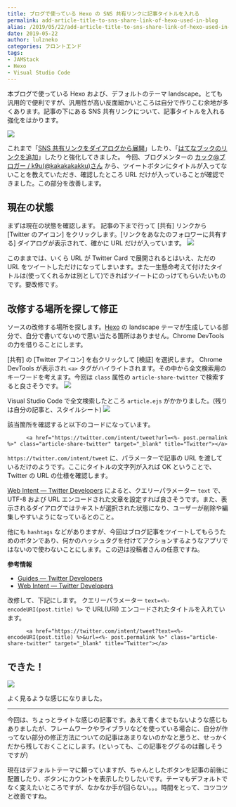 ```yaml
---
title: ブログで使っている Hexo の SNS 共有リンクに記事タイトルを入れる
permalink: add-article-title-to-sns-share-link-of-hexo-used-in-blog
alias: /2019/05/22/add-article-title-to-sns-share-link-of-hexo-used-in-blog/index.html
date: 2019-05-22
author: lulzneko
categories: フロントエンド
tags:
- JAMStack
- Hexo
- Visual Studio Code
---
```


本ブログで使っている Hexo および、デフォルトのテーマ landscape。とても汎用的で便利ですが、汎用性が高い反面細かいところは自分で作りこむ余地が多くあります。記事の下にある SNS 共有リンクについて、記事タイトルを入れる強化をはかります。

![](/articles/assets/lulzneko/serverless/hexo/hexo.png)

これまで「[SNS 共有リンクをダイアログから展開](https://riotz.works/articles/lulzneko/2019/04/11/improve-sns-shared-links-usability-of-hexo-used-in-blog/)」したり、「[はてなブックのリンクを追加](https://riotz.works/articles/lulzneko/2019/04/10/add-hatena-bookmark-to-sns-share-link-of-hexo-used-in-blog/)」したりと強化してきました。
今回、ブログメンターの [カック@ブロガー / k9u(@kakakakakku)さん](https://twitter.com/kakakakakku) から、ツイートボタンにタイトルが入ってないことを教えていただき、確認したところ URL だけが入っていることが確認できました。この部分を改善します。


## 現在の状態
まずは現在の状態を確認します。
記事の下まで行って [共有] リンクから [Twitter のアイコン] をクリックします。[リンクをあなたのフォロワーに共有する] ダイアログが表示されて、確かに URL だけが入っています。
![](/articles/assets/lulzneko/serverless/hexo/04-01.png)

このままでは、いくら URL が Twitter Card で展開されるとはいえ、ただの URL をツイートしただけになってしまいます。また一生懸命考えて付けたタイトルは(使ってくれるかは別として)できればツイートにのっけてもらいたいものです。要改修です。


## 改修する場所を探して修正
ソースの改修する場所を探します。[Hexo](https://hexo.io/) の landscape テーマが生成している部分で、自分で書いてないので思い当たる箇所はありません。Chrome DevTools の力を借りることにします。

[共有] の [Twitter アイコン] を右クリックして [検証] を選択します。
Chrome DevTools が表示され `<a>` タグがハイライトされます。その中から全文検索用のキーワードを考えます。今回は `class` 属性の `article-share-twitter` で検索すると良さそうです。
![](/articles/assets/lulzneko/serverless/hexo/04-02.png)

Visual Studio Code で全文検索したところ `article.ejs` がかかりました。(残りは自分の記事と、スタイルシート)
![](/articles/assets/lulzneko/serverless/hexo/04-03.png)

該当箇所を確認すると以下のコードになっています。
```
      <a href="https://twitter.com/intent/tweet?url=<%- post.permalink %>" class="article-share-twitter" target="_blank" title="Twitter"></a>
```

`https://twitter.com/intent/tweet` に、パラメーターで記事の URL を渡しているだけのようです。ここにタイトルの文字列が入れば OK ということで、Twitter の URL の仕様を確認します。

[Web Intent — Twitter Developers](https://developer.twitter.com/en/docs/twitter-for-websites/tweet-button/guides/web-intent.html) によると、クエリーパラメーター `text` で、UTF-8 および URL エンコードされた文章を設定すれば良さそうです。また、表示されるダイアログではテキストが選択された状態になり、ユーザーが削除や編集しやすいようになっているとのこと。

他にも `hashtags` などがありますが、今回はブログ記事をツイートしてもらうためのボタンであり、何かのハッシュタグを付けてアクションするようなアプリではないので使わないことにします。この辺は投稿者さんの任意ですね。

**参考情報**
- [Guides — Twitter Developers](https://developer.twitter.com/en/docs/twitter-for-websites/tweet-button/overview)
- [Web Intent — Twitter Developers](https://developer.twitter.com/en/docs/twitter-for-websites/tweet-button/guides/web-intent.html)

改修して、下記にします。
クエリーパラメーター `text=<%- encodeURI(post.title) %>` で URL(URI) エンコードされたタイトルを入れています。
```
      <a href="https://twitter.com/intent/tweet?text=<%- encodeURI(post.title) %>&url=<%- post.permalink %>" class="article-share-twitter" target="_blank" title="Twitter"></a>
```


## できた！
![](/articles/assets/lulzneko/serverless/hexo/04-04.png)

よく見るような感じになりました。



----

今回は、ちょっとライトな感じの記事です。あえて書くまでもないような感じもありましたが、フレームワークやライブラリなどを使っている場合に、自分が作ってない部分の修正方法についての記事はあまりないのかなと思うと、せっかくだから残しておくことにします。(といっても、この記事をググるのは難しそうですが)

現在はデフォルトテーマに頼っていますが、ちゃんとしたボタンを記事の前後に配置したり、ボタンにカウントを表示したりしたいです。テーマもデフォルトでなく変えたいところですが、なかなか手が回らない。。。時間をとって、コツコツと改善ですね。
